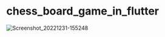 # chess_board_game_in_flutter
 
![Screenshot_20221231-155248](https://user-images.githubusercontent.com/91019922/210134132-33c53b2c-a76d-472e-b396-95022991f654.png)
